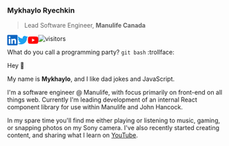 ### Mykhaylo Ryechkin

> Lead Software Engineer, **Manulife Canada**

<a href="https://ca.linkedin.com/in/mryechkin">
  <img align="left" alt="Mykhaylo's LinkedIn" height="24px" src="https://raw.githubusercontent.com/mryechkin/mryechkin/master/assets/linkedin.svg" />
</a>

<a href="https://twitter.com/mryechkin">
  <img align="left" alt="Mykhaylo's Twitter" height="24px" src="https://raw.githubusercontent.com/mryechkin/mryechkin/master/assets/twitter.svg" />
</a>

<a href="https://www.youtube.com/channel/UCWS51MbLHKtzEmYLtExyshQ">
  <img align="left" alt="Mykhaylo's YouTube" height="24px" src="https://raw.githubusercontent.com/mryechkin/mryechkin/master/assets/youtube.svg" />
</a>

![visitors](https://visitor-badge.glitch.me/badge?page_id=page.id)

What do you call a programming party? `git bash` :trollface:

Hey :wave:

My name is **Mykhaylo**, and I like dad jokes and JavaScript.

I'm a software engineer @ Manulife, with focus primarily on front-end on all things web. Currently I'm leading development of an internal React component library for use within Manulife and John Hancock.

In my spare time you'll find me either playing or listening to music, gaming, or snapping photos on my Sony camera. I've also recently started creating content, and sharing what I learn on [YouTube](https://www.youtube.com/channel/UCWS51MbLHKtzEmYLtExyshQ).
